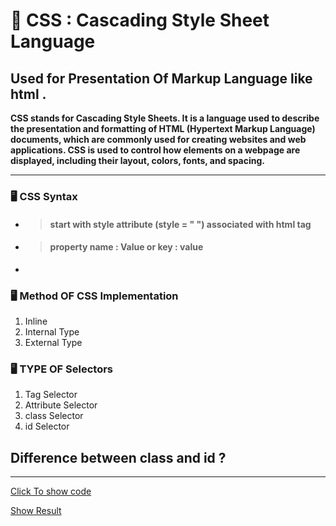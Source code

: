 # 🎨 CSS : Cascading Style Sheet Language 

## Used for Presentation Of Markup Language like html .
**CSS stands for Cascading Style Sheets. It is a language used to describe the presentation and formatting of HTML (Hypertext Markup Language) documents, which are commonly used for creating websites and web applications. CSS is used to control how elements on a webpage are displayed, including their layout, colors, fonts, and spacing.**

<hr>

### 🖥 CSS Syntax


- > #### start with style attribute (style = " ") associated with html tag
- > #### property name : Value or key : value 
- 
### 🖥 Method OF CSS Implementation  
<ol>
  <li>Inline </li>
  <li>Internal Type</li>
  <li>External Type</li>
</ol>

### 🖥 TYPE OF Selectors 
<ol>
  <li>Tag Selector</li>
  <li>Attribute Selector</li>
  <li>class Selector</li>
  <li>id Selector</li>
</ol>

## Difference between class and id ?

<hr>

<a href="/start-css.html">Click To show code</a>

<a href="https://punitkatiyar.github.io/css-master-guide/01.get-start-css/start-css.html">Show Result</a>
